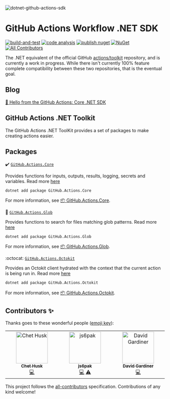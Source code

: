 <!-- https://socialify.git.ci/IEvangelist/dotnet-github-actions-sdk?description=1&font=Rokkitt&language=1&name=1&owner=1&pattern=Plus&theme=Dark -->

![dotnet-github-actions-sdk](https://socialify.git.ci/IEvangelist/dotnet-github-actions-sdk/image?description=1&font=Rokkitt&language=1&name=1&owner=1&pattern=Plus&theme=Dark)

# GitHub Actions Workflow .NET SDK

[![build-and-test](https://github.com/IEvangelist/dotnet-github-actions-sdk/actions/workflows/build-and-test.yml/badge.svg)](https://github.com/IEvangelist/dotnet-github-actions-sdk/actions/workflows/build-and-test.yml)
[![code analysis](https://github.com/IEvangelist/dotnet-github-actions-sdk/actions/workflows/codeql-analysis.yml/badge.svg)](https://github.com/IEvangelist/dotnet-github-actions-sdk/actions/workflows/codeql-analysis.yml)
[![publish nuget](https://github.com/IEvangelist/dotnet-github-actions-sdk/actions/workflows/publish-nuget.yml/badge.svg)](https://github.com/IEvangelist/dotnet-github-actions-sdk/actions/workflows/publish-nuget.yml)
[![NuGet](https://img.shields.io/nuget/v/GitHub.Actions.Core.svg?style=flat)](https://www.nuget.org/packages/GitHub.Actions.Core) <!-- ALL-CONTRIBUTORS-BADGE:START - Do not remove or modify this section -->
[![All Contributors](https://img.shields.io/badge/all_contributors-3-orange.svg?style=flat-square)](#contributors-)
<!-- ALL-CONTRIBUTORS-BADGE:END -->

The .NET equivalent of the official GitHub [actions/toolkit](https://github.com/actions/toolkit) repository, and is currently a work in progress. While there isn't currently 100% feature complete compatibility between these two repositories, that is the eventual goal.

## Blog

[🔗 Hello from the GitHub Actions: Core .NET SDK](https://davidpine.net/blog/github-actions-sdk)

## GitHub Actions .NET Toolkit

The GitHub Actions .NET ToolKit provides a set of packages to make creating actions easier.

## Packages

:heavy_check_mark: [`GitHub.Actions.Core`](src/Actions.Core)

Provides functions for inputs, outputs, results, logging, secrets and variables. Read more [here](src/Actions.Core)

```
dotnet add package GitHub.Actions.Core
```

For more information, see [📦 GitHub.Actions.Core](https://www.nuget.org/packages/GitHub.Actions.Core).

:ice_cream: [`GitHub.Actions.Glob`](src/Actions.Glob)

Provides functions to search for files matching glob patterns. Read more [here](src/Actions.Glob)

```
dotnet add package GitHub.Actions.Glob
```

For more information, see [📦 GitHub.Actions.Glob](https://www.nuget.org/packages/GitHub.Actions.Glob).

<!--

:pencil2: [`GitHub.Actions.IO`](src/Actions.IO)

Provides disk i/o functions like cp, mv, rmRF, which etc. Read more [here](src/Actions.IO)

```
dotnet add package GitHub.Actions.IO
```

For more information, see [📦 GitHub.Actions.IO](https://www.nuget.org/packages/GitHub.Actions.IO).

-->

:octocat: [`GitHub.Actions.Octokit`](src/Actions.Octokit)

Provides an Octokit client hydrated with the context that the current action is being run in. Read more [here](src/Actions.Octokit)

```bash
dotnet add package GitHub.Actions.Octokit
```

For more information, see [📦 GitHub.Actions.Octokit](https://www.nuget.org/packages/GitHub.Actions.Octokit).

## Contributors ✨

Thanks goes to these wonderful people ([emoji key](https://allcontributors.org/docs/en/emoji-key)):

<!-- ALL-CONTRIBUTORS-LIST:START - Do not remove or modify this section -->
<!-- prettier-ignore-start -->
<!-- markdownlint-disable -->
<table>
  <tbody>
    <tr>
      <td align="center" valign="top" width="14.28%"><a href="http://www.chethusk.com"><img src="https://avatars.githubusercontent.com/u/573979?v=4?s=100" width="100px;" alt="Chet Husk"/><br /><sub><b>Chet Husk</b></sub></a><br /><a href="https://github.com/IEvangelist/dotnet-github-actions-sdk/commits?author=baronfel" title="Code">💻</a></td>
      <td align="center" valign="top" width="14.28%"><a href="https://github.com/js6pak"><img src="https://avatars.githubusercontent.com/u/35262707?v=4?s=100" width="100px;" alt="js6pak"/><br /><sub><b>js6pak</b></sub></a><br /><a href="https://github.com/IEvangelist/dotnet-github-actions-sdk/commits?author=js6pak" title="Code">💻</a> <a href="https://github.com/IEvangelist/dotnet-github-actions-sdk/commits?author=js6pak" title="Tests">⚠️</a></td>
      <td align="center" valign="top" width="14.28%"><a href="https://david.gardiner.net.au"><img src="https://avatars.githubusercontent.com/u/384747?v=4?s=100" width="100px;" alt="David Gardiner"/><br /><sub><b>David Gardiner</b></sub></a><br /><a href="https://github.com/IEvangelist/dotnet-github-actions-sdk/commits?author=flcdrg" title="Code">💻</a></td>
    </tr>
  </tbody>
</table>

<!-- markdownlint-restore -->
<!-- prettier-ignore-end -->

<!-- ALL-CONTRIBUTORS-LIST:END -->

This project follows the [all-contributors](https://github.com/all-contributors/all-contributors) specification. Contributions of any kind welcome!
